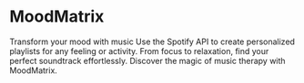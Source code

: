 # MoodMatrix
Transform your mood with music Use the Spotify API to create personalized playlists for any feeling or activity. From focus to relaxation, find your perfect soundtrack effortlessly. Discover the magic of music therapy with MoodMatrix.
